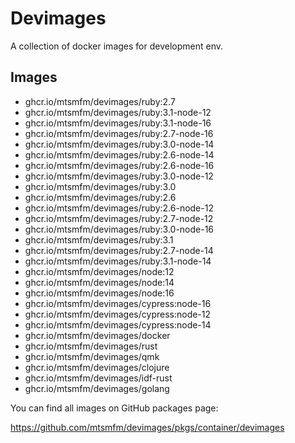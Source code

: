 # Devimages

A collection of docker images for development env.

## Images

- ghcr.io/mtsmfm/devimages/ruby:2.7
- ghcr.io/mtsmfm/devimages/ruby:3.1-node-12
- ghcr.io/mtsmfm/devimages/ruby:3.1-node-16
- ghcr.io/mtsmfm/devimages/ruby:2.7-node-16
- ghcr.io/mtsmfm/devimages/ruby:3.0-node-14
- ghcr.io/mtsmfm/devimages/ruby:2.6-node-14
- ghcr.io/mtsmfm/devimages/ruby:2.6-node-16
- ghcr.io/mtsmfm/devimages/ruby:3.0-node-12
- ghcr.io/mtsmfm/devimages/ruby:3.0
- ghcr.io/mtsmfm/devimages/ruby:2.6
- ghcr.io/mtsmfm/devimages/ruby:2.6-node-12
- ghcr.io/mtsmfm/devimages/ruby:2.7-node-12
- ghcr.io/mtsmfm/devimages/ruby:3.0-node-16
- ghcr.io/mtsmfm/devimages/ruby:3.1
- ghcr.io/mtsmfm/devimages/ruby:2.7-node-14
- ghcr.io/mtsmfm/devimages/ruby:3.1-node-14
- ghcr.io/mtsmfm/devimages/node:12
- ghcr.io/mtsmfm/devimages/node:14
- ghcr.io/mtsmfm/devimages/node:16
- ghcr.io/mtsmfm/devimages/cypress:node-16
- ghcr.io/mtsmfm/devimages/cypress:node-12
- ghcr.io/mtsmfm/devimages/cypress:node-14
- ghcr.io/mtsmfm/devimages/docker
- ghcr.io/mtsmfm/devimages/rust
- ghcr.io/mtsmfm/devimages/qmk
- ghcr.io/mtsmfm/devimages/clojure
- ghcr.io/mtsmfm/devimages/idf-rust
- ghcr.io/mtsmfm/devimages/golang

You can find all images on GitHub packages page:

https://github.com/mtsmfm/devimages/pkgs/container/devimages
